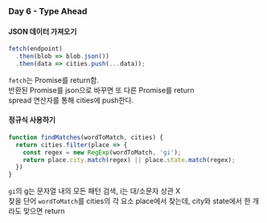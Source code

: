 ### Day 6 - Type Ahead
#### JSON 데이터 가져오기
```javascript
fetch(endpoint)
  .then(blob => blob.json())
  .then(data => cities.push(...data));
```
`fetch`는 Promise를 return함.<br>
반환된 Promise를 json으로 바꾸면 또 다른 Promise를 return<br>
spread 연산자를 통해 cities에 push한다.

#### 정규식 사용하기
```javascript
function findMatches(wordToMatch, cities) {
  return cities.filter(place => {
    const regex = new RegExp(wordToMatch, 'gi');
    return place.city.match(regex) || place.state.match(regex);
  })
}
```
`gi`의 g는 문자열 내의 모든 패턴 검색, i는 대/소문자 상관 X<br>
찾을 단어 `wordToMatch`를 cities의 각 요소 place에서 찾는데, city와 state에서 한 개라도 맞으면 return<br>
